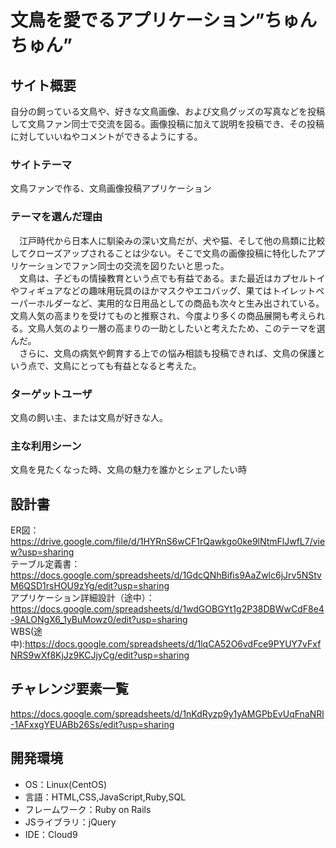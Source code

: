 # 文鳥を愛でるアプリケーション”ちゅんちゅん”

## サイト概要
自分の飼っている文鳥や、好きな文鳥画像、および文鳥グッズの写真などを投稿して文鳥ファン同士で交流を図る。画像投稿に加えて説明を投稿でき、その投稿に対していいねやコメントができるようにする。

### サイトテーマ
文鳥ファンで作る、文鳥画像投稿アプリケーション

### テーマを選んだ理由
　江戸時代から日本人に馴染みの深い文鳥だが、犬や猫、そして他の鳥類に比較してクローズアップされることは少ない。そこで文鳥の画像投稿に特化したアプリケーションでファン同士の交流を図りたいと思った。<br>
　文鳥は、子どもの情操教育という点でも有益である。また最近はカプセルトイやフィギュアなどの趣味用玩具のほかマスクやエコバッグ、果てはトイレットペーパーホルダーなど、実用的な日用品としての商品も次々と生み出されている。文鳥人気の高まりを受けてものと推察され、今度より多くの商品展開も考えられる。文鳥人気のより一層の高まりの一助としたいと考えたため、このテーマを選んだ。<br>
　さらに、文鳥の病気や飼育する上での悩み相談も投稿できれば、文鳥の保護という点で、文鳥にとっても有益となると考えた。

### ターゲットユーザ
文鳥の飼い主、または文鳥が好きな人。

### 主な利用シーン
文鳥を見たくなった時、文鳥の魅力を誰かとシェアしたい時

## 設計書
ER図：https://drive.google.com/file/d/1HYRnS6wCF1rQawkgo0ke9lNtmFlJwfL7/view?usp=sharing<br>
テーブル定義書：https://docs.google.com/spreadsheets/d/1GdcQNhBifis9AaZwlc6jJrv5NStvM6QSD1rsHOU9zYg/edit?usp=sharing<br>
アプリケーション詳細設計（途中）：https://docs.google.com/spreadsheets/d/1wdGOBGYt1g2P38DBWwCdF8e4-9ALONgX6_1yBuMowz0/edit?usp=sharing<br>
WBS(途中):https://docs.google.com/spreadsheets/d/1lqCA52O6vdFce9PYUY7vFxfNRS9wXf8KjJz9KCJjyCg/edit?usp=sharing


## チャレンジ要素一覧
<https://docs.google.com/spreadsheets/d/1nKdRyzp9y1yAMGPbEvUqFnaNRl-1AFxxgYEUABb26Ss/edit?usp=sharing>

## 開発環境
- OS：Linux(CentOS)
- 言語：HTML,CSS,JavaScript,Ruby,SQL
- フレームワーク：Ruby on Rails
- JSライブラリ：jQuery
- IDE：Cloud9
